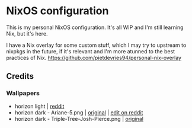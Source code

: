 # NixOS configuration

This is my personal NixOS configuration. It's all WIP and I'm still learning Nix, but it's here.

I have a Nix overlay for some custom stuff, which I may try to upstream to nixpkgs in the future, if it's relevant and I'm more atunned to the best practices of Nix.
https://github.com/pietdevries94/personal-nix-overlay

## Credits

### Wallpapers
- horizon light | [reddit](https://www.reddit.com/r/WidescreenWallpaper/comments/i0576m/somewhere_in_norway_3440x1440/)
- horizon dark - Ariane-5.png | [original](https://www.artstation.com/artwork/JleA1z) | [edit on reddit](https://www.reddit.com/r/WidescreenWallpaper/comments/idz26y/ariane_5_by_sylvain_sarrailh_3440_x_1440/)
- horizon dark - Triple-Tree-Josh-Pierce.png | [original](https://www.artstation.com/artwork/w6Zqk6)